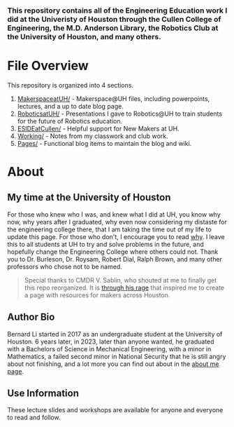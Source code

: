 ### This repository contains all of the Engineering Education work I did at the Univeristy of Houston through the Cullen College of Engineering, the M.D. Anderson Library, the Robotics Club at the University of Houston, and many others. 

# File Overview
This repository is organized into 4 sections.

1. [MakerspaceatUH/](/MakerspaceatUH/makerspace_page.md) - Makerspace@UH files, including powerpoints, lectures, and a up to date blog page. 
2. [RoboticsatUH/](/pages/why) - Presentations I gave to Robotics@UH to train students for the future of Robotics education. 
3. [ESIDEatCullen/](/pages/why) - Helpful support for New Makers at UH.
4. [Working/](/pages/why) - Notes from my classwork and club work.
5. [Pages/](/pages/why) - Functional blog items to maintain the blog and wiki.

# About 

## My time at the University of Houston
For those who knew who I was, and knew what I did at UH, you know why now, why years after I graduated, why even now considering my distaste for the engineering college there, that I am taking the time out of my life to update this page. For those who don't, I encourage you to read
[why](./pages/why). I leave this to all students at UH to try and solve problems in the future, and hopefully change the Engineering College where others could not. Thank you to Dr. Burleson, Dr. Roysam, Robert Dial, Ralph Brown, and many other professors who chose not to be named. 

> Special thanks to CMDR V. Sablin, who shouted at me to finally get this repo reorganized. It is [through his rage](https://www.change.org/p/give-uh-students-a-place-to-learn-practical-skills) that inspired me to create a page with resources for makers across Houston.

## Author Bio
Bernard Li started in 2017 as an undergraduate student at the University of Houston. 6 years later, in 2023, later than anyone wanted, he graduated with a Bachelors of Science in Mechanical Engineering, with a minor in Mathematics, a failed second minor in National Security that he is still angry about not finishing, and a lot more you can find out about in the [about me page](./pages/about_author).

## Use Information
These lecture slides and workshops are available for anyone and everyone to read and follow. 